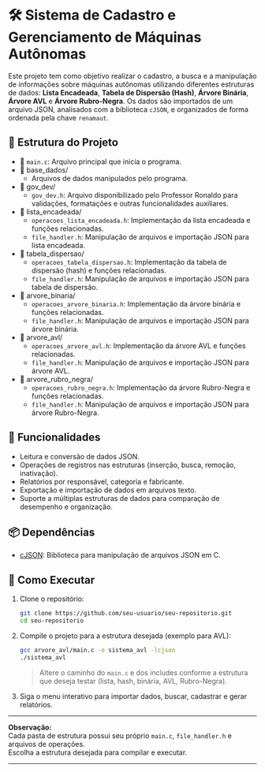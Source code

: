 # 🛠️ Sistema de Cadastro e Gerenciamento de Máquinas Autônomas

Este projeto tem como objetivo realizar o cadastro, a busca e a manipulação de informações sobre máquinas autônomas utilizando diferentes estruturas de dados: **Lista Encadeada**, **Tabela de Dispersão (Hash)**, **Árvore Binária**, **Árvore AVL** e **Árvore Rubro-Negra**. Os dados são importados de um arquivo JSON, analisados com a biblioteca `cJSON`, e organizados de forma ordenada pela chave `renamaut`.

## 📁 Estrutura do Projeto

- 🧾 `main.c`: Arquivo principal que inicia o programa.
- 📂 base_dados/
  - Arquivos de dados manipulados pelo programa.
- 📂 gov_dev/
  - `gov_dev.h`: Arquivo disponibilizado pelo Professor Ronaldo para validações, formatações e outras funcionalidades auxiliares.
- 📂 lista_encadeada/
  - `operacoes_lista_encadeada.h`: Implementação da lista encadeada e funções relacionadas.
  - `file_handler.h`: Manipulação de arquivos e importação JSON para lista encadeada.
- 📂 tabela_dispersao/
  - `operacoes_tabela_dispersao.h`: Implementação da tabela de dispersão (hash) e funções relacionadas.
  - `file_handler.h`: Manipulação de arquivos e importação JSON para tabela de dispersão.
- 📂 arvore_binaria/
  - `operacoes_arvore_binaria.h`: Implementação da árvore binária e funções relacionadas.
  - `file_handler.h`: Manipulação de arquivos e importação JSON para árvore binária.
- 📂 arvore_avl/
  - `operacoes_arvore_avl.h`: Implementação da árvore AVL e funções relacionadas.
  - `file_handler.h`: Manipulação de arquivos e importação JSON para árvore AVL.
- 📂 arvore_rubro_negra/
  - `operacoes_rubro_negra.h`: Implementação da árvore Rubro-Negra e funções relacionadas.
  - `file_handler.h`: Manipulação de arquivos e importação JSON para árvore Rubro-Negra.

## 🔧 Funcionalidades

- Leitura e conversão de dados JSON.
- Operações de registros nas estruturas (inserção, busca, remoção, inativação).
- Relatórios por responsável, categoria e fabricante.
- Exportação e importação de dados em arquivos texto.
- Suporte a múltiplas estruturas de dados para comparação de desempenho e organização.

## 📦 Dependências

- [cJSON](https://github.com/DaveGamble/cJSON): Biblioteca para manipulação de arquivos JSON em C.

## 🚀 Como Executar

1. Clone o repositório:

    ```bash
    git clone https://github.com/seu-usuario/seu-repositorio.git
    cd seu-repositorio
    ```

2. Compile o projeto para a estrutura desejada (exemplo para AVL):

    ```bash
    gcc arvore_avl/main.c -o sistema_avl -lcjson
    ./sistema_avl
    ```

   > Altere o caminho do `main.c` e dos includes conforme a estrutura que deseja testar (lista, hash, binária, AVL, Rubro-Negra).

3. Siga o menu interativo para importar dados, buscar, cadastrar e gerar relatórios.

---

**Observação:**  
Cada pasta de estrutura possui seu próprio `main.c`, `file_handler.h` e arquivos de operações.  
Escolha a estrutura desejada para compilar e executar.

---